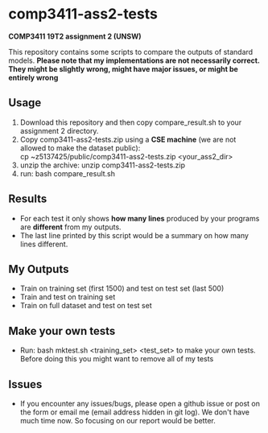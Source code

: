 # comp3411-ass2-tests
**COMP3411 19T2 assignment 2 (UNSW)**  

This repository contains some scripts to compare the outputs of standard models. **Please note that my implementations are not necessarily correct. They might be slightly wrong, might have major issues, or might be entirely wrong**

## Usage
1. Download this repository and then copy compare_result.sh to your assignment 2 directory.  
2. Copy comp3411-ass2-tests.zip using a **CSE machine** (we are not allowed to make the dataset public):  
cp ~z5137425/public/comp3411-ass2-tests.zip <your_ass2_dir>  
3. unzip the archive: unzip comp3411-ass2-tests.zip
2. run: bash compare_result.sh  

## Results
- For each test it only shows **how many lines** produced by your programs are **different** from my outputs.  
- The last line printed by this script would be a summary on how many lines different.

## My Outputs
- Train on training set (first 1500) and test on test set (last 500)
- Train and test on training set
- Train on full dataset and test on test set

## Make your own tests
- Run: bash mktest.sh <training_set> <test_set> to make your own tests. Before doing this you might want to remove all of my tests

## Issues
- If you encounter any issues/bugs, please open a github issue or post on the form or email me (email address hidden in git log). We don't have much time now. So focusing on our report would be better.
